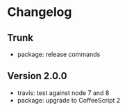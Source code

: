
# Changelog

## Trunk

* package: release commands

## Version 2.0.0

* travis: test against node 7 and 8
* package: upgrade to CoffeeScript 2
